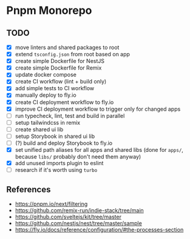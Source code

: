 # Pnpm Monorepo

## TODO

- [x] move linters and shared packages to root
- [x] extend `tsconfig.json` from root based on app
- [x] create simple Dockerfile for NestJS
- [x] create simple Dockerfile for Remix
- [x] update docker compose
- [x] create CI workflow (lint + build only)
- [x] add simple tests to CI workflow
- [x] manually deploy to fly.io
- [x] create CI deployment workflow to fly.io
- [x] improve CI deployment workflow to trigger only for changed apps
- [ ] run typecheck, lint, test and build in parallel
- [ ] setup tailwindcss in remix
- [ ] create shared ui lib
- [ ] setup Storybook in shared ui lib
- [ ] (?) build and deploy Storybook to fly.io
- [x] set unified path aliases for all apps and shared libs (done for `apps/`, because `libs/` probably don't need them anyway)
- [x] add unused imports plugin to eslint
- [ ] research if it's worth using `turbo`

## References

- https://pnpm.io/next/filtering
- https://github.com/remix-run/indie-stack/tree/main
- https://github.com/sveltejs/kit/tree/master
- https://github.com/nestjs/nest/tree/master/sample
- https://fly.io/docs/reference/configuration/#the-processes-section

